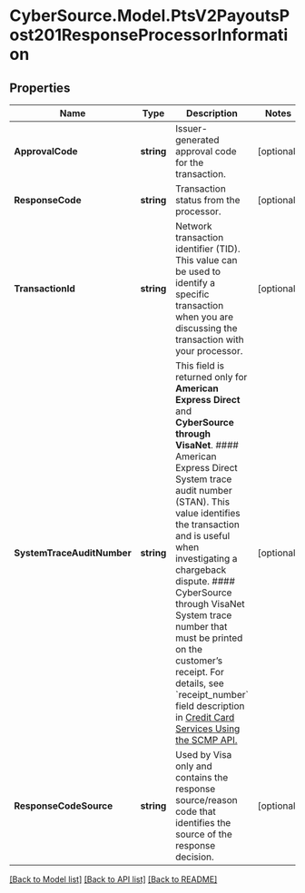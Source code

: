 # CyberSource.Model.PtsV2PayoutsPost201ResponseProcessorInformation
## Properties

Name | Type | Description | Notes
------------ | ------------- | ------------- | -------------
**ApprovalCode** | **string** | Issuer-generated approval code for the transaction. | [optional] 
**ResponseCode** | **string** | Transaction status from the processor. | [optional] 
**TransactionId** | **string** | Network transaction identifier (TID). This value can be used to identify a specific transaction when you are discussing the transaction with your processor.  | [optional] 
**SystemTraceAuditNumber** | **string** | This field is returned only for **American Express Direct** and **CyberSource through VisaNet**.  #### American Express Direct  System trace audit number (STAN). This value identifies the transaction and is useful when investigating a chargeback dispute.  #### CyberSource through VisaNet  System trace number that must be printed on the customer’s receipt.  For details, see &#x60;receipt_number&#x60; field description in [Credit Card Services Using the SCMP API.](https://apps.cybersource.com/library/documentation/dev_guides/CC_Svcs_SCMP_API/html/wwhelp/wwhimpl/js/html/wwhelp.htm)  | [optional] 
**ResponseCodeSource** | **string** | Used by Visa only and contains the response source/reason code that identifies the source of the response decision.  | [optional] 

[[Back to Model list]](../README.md#documentation-for-models) [[Back to API list]](../README.md#documentation-for-api-endpoints) [[Back to README]](../README.md)

